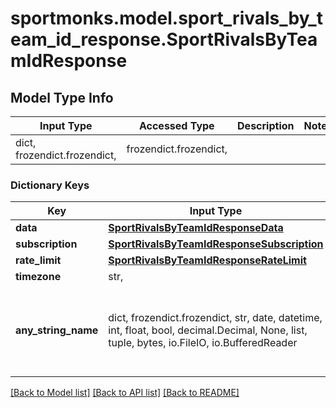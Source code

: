 # sportmonks.model.sport_rivals_by_team_id_response.SportRivalsByTeamIdResponse

## Model Type Info
Input Type | Accessed Type | Description | Notes
------------ | ------------- | ------------- | -------------
dict, frozendict.frozendict,  | frozendict.frozendict,  |  | 

### Dictionary Keys
Key | Input Type | Accessed Type | Description | Notes
------------ | ------------- | ------------- | ------------- | -------------
**data** | [**SportRivalsByTeamIdResponseData**](SportRivalsByTeamIdResponseData.md) | [**SportRivalsByTeamIdResponseData**](SportRivalsByTeamIdResponseData.md) |  | [optional] 
**subscription** | [**SportRivalsByTeamIdResponseSubscription**](SportRivalsByTeamIdResponseSubscription.md) | [**SportRivalsByTeamIdResponseSubscription**](SportRivalsByTeamIdResponseSubscription.md) |  | [optional] 
**rate_limit** | [**SportRivalsByTeamIdResponseRateLimit**](SportRivalsByTeamIdResponseRateLimit.md) | [**SportRivalsByTeamIdResponseRateLimit**](SportRivalsByTeamIdResponseRateLimit.md) |  | [optional] 
**timezone** | str,  | str,  |  | [optional] 
**any_string_name** | dict, frozendict.frozendict, str, date, datetime, int, float, bool, decimal.Decimal, None, list, tuple, bytes, io.FileIO, io.BufferedReader | frozendict.frozendict, str, BoolClass, decimal.Decimal, NoneClass, tuple, bytes, FileIO | any string name can be used but the value must be the correct type | [optional]

[[Back to Model list]](../../README.md#documentation-for-models) [[Back to API list]](../../README.md#documentation-for-api-endpoints) [[Back to README]](../../README.md)

